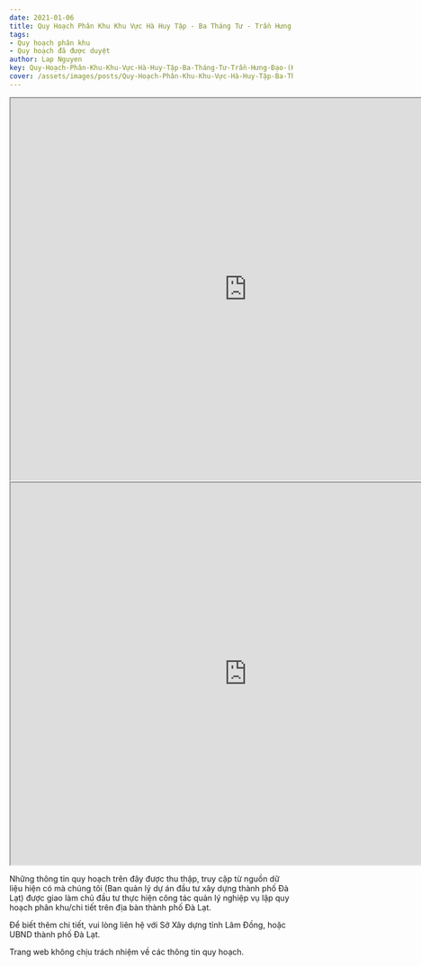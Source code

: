 ```yaml
---
date: 2021-01-06
title: Quy Hoạch Phân Khu Khu Vực Hà Huy Tập - Ba Tháng Tư - Trần Hưng Đạo (Khu A7) - P3
tags:
- Quy hoạch phân khu
- Quy hoạch đã được duyệt
author: Lap Nguyen
key: Quy-Hoạch-Phân-Khu-Khu-Vực-Hà-Huy-Tập-Ba-Tháng-Tư-Trần-Hưng-Đạo-(Khu-A7)-P3
cover: /assets/images/posts/Quy-Hoạch-Phân-Khu-Khu-Vực-Hà-Huy-Tập-Ba-Tháng-Tư-Trần-Hưng-Đạo-(Khu-A7)-P3.png
---
```


<iframe src="https://drive.google.com/file/d/1DFjWvrFIMztaOZ1mQ0Nl7-0N0nBATaFo/preview" width="840" height="680"></iframe>

<iframe src="https://drive.google.com/file/d/1WuRvGYOGqilEnli7wcO7_KL-wVYyz90o/preview" width="840" height="680"></iframe>

Những thông tin quy hoạch trên đây được thu thập, truy cập từ nguồn dữ liệu hiện có mà chúng tôi 
(Ban quản lý dự án đầu tư xây dựng thành phố Đà Lạt) được giao làm chủ đầu tư thực hiện công tác quản lý nghiệp vụ 
lập quy hoạch phân khu/chi tiết trên địa bàn thành phố Đà Lạt.

Để biết thêm chi tiết, vui lòng liên hệ với Sở Xây dựng tỉnh Lâm Đồng, hoặc UBND thành phố Đà Lạt.

Trang web không chịu trách nhiệm về các thông tin quy hoạch.
